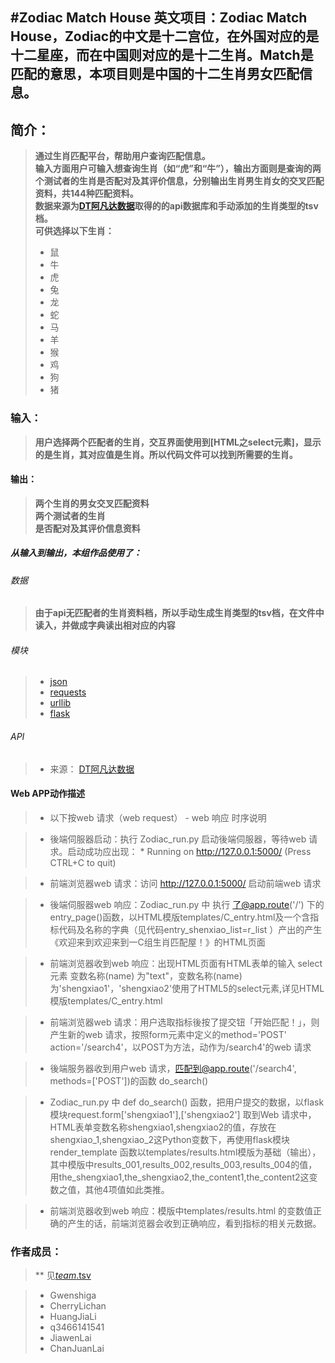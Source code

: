 #Zodiac Match House
英文项目：Zodiac Match House，Zodiac的中文是十二宫位，在外国对应的是十二星座，而在中国则对应的是十二生肖。Match是匹配的意思，本项目则是中国的十二生肖男女匹配信息。
-------------------

		
## 简介： 
> **通过生肖匹配平台，帮助用户查询匹配信息。**</br>
> **输入方面用户可输入想查询生肖（如“虎”和“牛”），输出方面则是查询的两个测试者的生肖是否配对及其评价信息，分别输出生肖男生肖女的交叉匹配资料，共144种匹配资料。**</br>
> **数据来源为[DT阿凡达数据](http://api.avatardata.cn/ShengXiaoPeiDui/Lookup?key=b27767d0aecb4ed7b70333b213a24464&shengxiao1={name}&shengxiao2={name})取得的的api数据库和手动添加的生肖类型的tsv档。**</br>
> **可供选择以下生肖：**</br>
> - 鼠
> - 牛
> - 虎
> - 兔
> - 龙
> - 蛇
> - 马
> - 羊
> - 猴
> - 鸡
> - 狗
> - 猪

### 输入：
> **用户选择两个匹配者的生肖，交互界面使用到[HTML之select元素]，显示的是生肖，其对应值是生肖。所以代码文件可以找到所需要的生肖。**

#### 输出：
> **两个生肖的男女交叉匹配资料**</br>
> **两个测试者的生肖**</br>
> **是否配对及其评价信息资料**</br>

##### 从输入到输出，本组作品使用了：
###### 数据
> **由于api无匹配者的生肖资料档，所以手动生成生肖类型的tsv档，在文件中读入，并做成字典读出相对应的内容**</br>

###### 模块
> - [json](http://www.json.org/json-zh.html)</br>
> - [requests](http://cn.python-requests.org/zh_CN/latest/)</br>
> - [urllib](https://baijiahao.baidu.com/po/feed/share?wfr=spider&for=pc&context=%7B"sourceFrom"%3A"bjh"%2C"nid"%3A"news_3437549851525350677"%7D)</br>
> - [flask](http://www.liaoxuefeng.com/wiki/001374738125095c955c1e6d8bb493182103fac9270762a000/001386832805619b3e68a9cf16c4d0398d8af8f6d50e740000)</br>

###### API
> - 来源： [DT阿凡达数据](http://api.avatardata.cn/ShengXiaoPeiDui/Lookup?key=b27767d0aecb4ed7b70333b213a24464&shengxiao1={name}&shengxiao2={name})


#### Web APP动作描述

> - 以下按web 请求（web request） - web 响应 时序说明

> - 後端伺服器启动：执行 Zodiac_run.py 启动後端伺服器，等待web 请求。启动成功应出现： * Running on http://127.0.0.1:5000/ (Press CTRL+C to quit)

> - 前端浏览器web 请求：访问 http://127.0.0.1:5000/ 启动前端web 请求

> - 後端伺服器web 响应：Zodiac_run.py 中 执行 了@app.route('/') 下的 entry_page()函数，以HTML模版templates/C_entry.html及一个含指标代码及名称的字典（见代码entry_shenxiao_list=r_list ）产出的产生《欢迎来到欢迎来到一C组生肖匹配屋！》的HTML页面

> - 前端浏览器收到web 响应：出现HTML页面有HTML表单的输入 select元素 变数名称(name) 为"text"，变数名称(name)为'shengxiao1'，'shengxiao2'使用了HTML5的select元素,详见HTML模版templates/C_entry.html

> - 前端浏览器web 请求：用户选取指标後按了提交钮「开始匹配！」，则产生新的web 请求，按照form元素中定义的method='POST' action='/search4'，以POST为方法，动作为/search4'的web 请求

> - 後端服务器收到用户web 请求，匹配到@app.route('/search4', methods=['POST'])的函数 do_search()

> - Zodiac_run.py 中 def do_search() 函数，把用户提交的数据，以flask 模块request.form['shengxiao1'],['shengxiao2']	取到Web 请求中，HTML表单变数名称shengxiao1,shengxiao2的值，存放在shengxiao_1,shengxiao_2这Python变数下，再使用flask模块render_template 函数以templates/results.html模版为基础（输出），其中模版中results_001,results_002,results_003,results_004的值，用the_shengxiao1,the_shengxiao2,the_content1,the_content2这变数之值，其他4项值如此类推。

> - 前端浏览器收到web 响应：模版中templates/results.html 的变数值正确的产生的话，前端浏览器会收到正确响应，看到指标的相关元数据。


### 作者成员：
> ** 见[_team_.tsv](webapp_zh/_team_/_team_.tsv)

> - Gwenshiga</br>
> - CherryLichan</br>
> - HuangJiaLi</br>
> - q3466141541</br>
> - JiawenLai</br>
> - ChanJuanLai</br>



